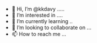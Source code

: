 - 👋 Hi, I’m @kkdavy .....
- 👀 I’m interested in ....
- 🌱 I’m currently learning ..
- 💞️ I’m looking to collaborate on ...
- 📫 How to reach me ...

<!---
kkdavy/kkdavy is a ✨ special ✨ repository because its `README.md` (this file) appears on your GitHub profile.
You can click the Preview link to take a look at your changes.
--->
